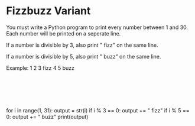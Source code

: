 # Fizzbuzz Variant

You must write a Python program to print every number between 1 and 30. Each number will be printed on a seperate line.

If a number is divisible by 3, also print " fizz" on the same line.

If a number is divisible by 5, also print " buzz" on the same line.

Example:
1
2
3 fizz
4
5 buzz


~~~

~~~

~~~

~~~

~~~

~~~

~~~

~~~

~~~

~~~

~~~

~~~



for i in range(1, 31):
    output = str(i)
    if i % 3 == 0:
        output += " fizz"
    if i % 5 == 0:
        output += " buzz"
    print(output)